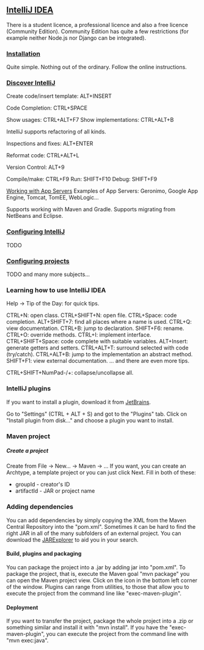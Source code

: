## [IntelliJ IDEA](https://www.jetbrains.com/idea/)

There is a student licence, a professional licence and also a free licence (Community Edition).
Community Edition has quite a few restrictions (for example neither Node.js nor Django can be integrated).

### [Installation](https://www.jetbrains.com/help/idea/install-and-set-up-product.html)

Quite simple. Nothing out of the ordinary. Follow the online instructions.

### [Discover IntelliJ](https://www.jetbrains.com/help/idea/discover-intellij-idea.html)

Create code/insert template: ALT+INSERT

Code Completion: CTRL+SPACE

Show usages: CTRL+ALT+F7
Show implementations: CTRL+ALT+B

IntelliJ supports refactoring of all kinds.

Inspections and fixes: ALT+ENTER

Reformat code: CTRL+ALT+L

Version Control: ALT+9

Compile/make: CTRL+F9
Run: SHIFT+F10
Debug: SHIFT+F9

[Working with App Servers](https://www.jetbrains.com/help/idea/application-servers-support.html)
Examples of App Servers: Geronimo, Google App Engine, Tomcat, TomEE, WebLogic...

Supports working with Maven and Gradle.
Supports migrating from NetBeans and Eclipse.

### [Configuring IntelliJ](https://www.jetbrains.com/help/idea/configuring-project-and-ide-settings.html)

TODO

### [Configuring projects](https://www.jetbrains.com/help/idea/working-with-projects.html)

TODO
and many more subjects...

### Learning how to use IntelliJ IDEA

Help -> Tip of the Day: for quick tips.

CTRL+N: open class.
CTRL+SHIFT+N: open file.
CTRL+Space: code completion.
ALT+SHIFT+7: find all places where a name is used.
CTRL+Q: view documentation.
CTRL+B: jump to declaration.
SHIFT+F6: rename.
CTRL+O: override methods.
CTRL+I: implement interface.
CTRL+SHIFT+Space: code complete with suitable variables.
ALT+Insert: generate getters and setters.
CTRL+ALT+T: surround selected with code (try/catch).
CTRL+ALT+B: jump to the implementation an abstract method.
SHIFT+F1: view external documentation.
... and there are even more tips.

CTRL+SHIFT+NumPad-/+: collapse/uncollapse all.

### IntelliJ plugins

If you want to install a plugin, download it from [JetBrains](https://plugins.jetbrains.com/).

Go to "Settings" (CTRL + ALT + S) and got to the "Plugins" tab.
Click on "Install plugin from disk..." and choose a plugin you want to install.

### Maven project

##### Create a project

Create from File -> New... -> Maven -> ...
If you want, you can create an Archtype, a template project or you can just click Next.
Fill in both of these:
* groupId - creator's ID
* artifactId - JAR or project name

### Adding dependencies

You can add dependencies by simply copying the XML from the Maven Central Repository into the "pom.xml".
Sometimes it can be hard to find the right JAR in all of the many subfolders of an external project. You can
download the [JARExplorer](https://github.com/javalite/jar-explorer) to aid you in your search.

#### Build, plugins and packaging

You can package the project into a .jar by adding <packaging>jar</packaging> into "pom.xml".
To package the project, that is, execute the Maven goal "mvn package" you can open the Maven project view. Click
on the icon in the bottom left corner of the window.
Plugins can range from utilities, to those that allow you to execute the project from the command line like
"exec-maven-plugin".

#### Deployment

If you want to transfer the project, package the whole project into a .zip or something similar and install it
with "mvn install".
If you have the "exec-maven-plugin", you can execute the project from the command line with "mvn exec:java". 
